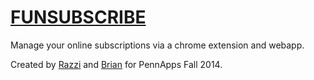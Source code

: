 # [FUNSUBSCRIBE](http://funsubscribe.herokuapp.com)

Manage your online subscriptions via a chrome extension and webapp.

Created by [Razzi](http://github.com/razzius) and [Brian](http://github.com/shib340) for PennApps Fall 2014.
